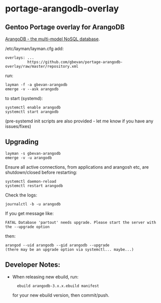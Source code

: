 portage-arangodb-overlay
========================

Gentoo Portage overlay for ArangoDB
-----------------------------------

[ArangoDB - the multi-model NoSQL database](https://www.arangodb.com/).

/etc/layman/layman.cfg add:

    overlays: ...
              https://github.com/gbevan/portage-arangodb-overlay/raw/master/repository.xml

run:

    layman -f -a gbevan-arangodb
    emerge -v --ask arangodb

to start (systemd):

    systemctl enable arangodb
    systemctl start arangodb

(pre-systemd init scripts are also provided - let me know if you have any issues/fixes)

Upgrading
---------

    layman -s gbevan-arangodb
    emerge -v -u arangodb

Ensure all active connections, from applications and arangosh etc, are shutdown/closed before restarting:

    systemctl daemon-reload
    systemctl restart arangodb

Check the logs:

    journalctl -b -u arangodb

If you get message like:

    FATAL Database 'partout' needs upgrade. Please start the server with the --upgrade option

then:

    arangod --uid arangodb --gid arangodb --upgrade
    (there may be an upgrade option via systemctl... maybe...)


Developer Notes:
----------------

* When releasing new ebuild, run:

        ebuild arangodb-3.x.x.ebuild manifest

  for your new ebuild version, then commit/push.
